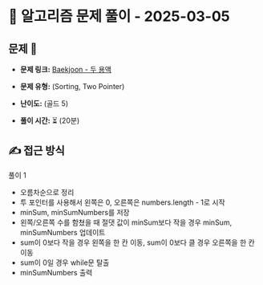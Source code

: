 # 📝 알고리즘 문제 풀이 - 2025-03-05

## 문제 📖

- **문제 링크:** [Baekjoon - 두 용액](https://www.acmicpc.net/problem/2470)

- **문제 유형:** (Sorting, Two Pointer)

- **난이도:** (골드 5)

- **풀이 시간:** ⏳ (20분)

## ✍ 접근 방식

풀이 1
- 오름차순으로 정리
- 투 포인터를 사용해서 왼쪽은 0, 오른쪽은 numbers.length - 1로 시작
- minSum, minSumNumbers를 저장
- 왼쪽/오른쪽 수를 함쳤을 때 절댓 값이 minSum보다 작을 경우 minSum, minSumNumbers 업데이트
- sum이 0보다 작을 경우 왼쪽을 한 칸 이동, sum이 0보다 클 경우 오른쪽을 한 칸 이동
- sum이 0일 경우 while문 탈출
- minSumNumbers 출력
